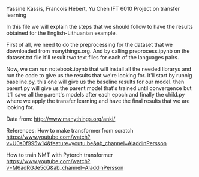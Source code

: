 Yassine Kassis, Francois Hébert, Yu Chen
IFT 6010 Project on transfer learning


In this file we will explain the steps that we should follow 
to have the results obtained for the English-Lithuanian example.

First of all, we need to do the preprocessing for the dataset that we downloaded from 
manythings.org. And by calling preprocess.ipynb on the dataset.txt file it'll result two text
files for each of the languages pairs.

Now, we can run notebook.ipynb that will install all the needed librarys and run the code to
give us the results that we're looking for.
It'll start by runnig baseline.py, this one will give us the baseline results for our model.
then parent.py will give us the parent model that's trained until convergence but it'll save 
all the parent's models after each epoch and finally the child.py where we apply the transfer
learning and have the final results that we are looking for.



Data from:
http://www.manythings.org/anki/


References:
How to make transformer from scratch
https://www.youtube.com/watch?v=U0s0f995w14&feature=youtu.be&ab_channel=AladdinPersson

How to train NMT with Pytorch transformer
https://www.youtube.com/watch?v=M6adRGJe5cQ&ab_channel=AladdinPersson